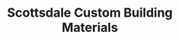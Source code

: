 ---
title: "Scottsdale Custom Building Materials"
url: /scottsdale/scottsdale-custom-building-materials/
shop: Eisenwaren
---